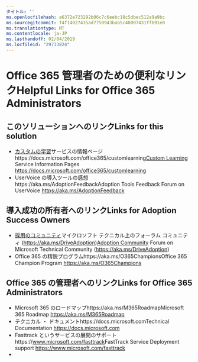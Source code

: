 ```yaml
---
タイトル: ''
ms.openlocfilehash: a6372e723292b06c7c6eebc18c5dbec512a9a9bc
ms.sourcegitcommit: f4f14027435ad7750943bab5c48007431ff691e0
ms.translationtype: MT
ms.contentlocale: ja-JP
ms.lasthandoff: 02/04/2019
ms.locfileid: "29733824"
---
```

# <a name="helpful-links-for-office-365-administrators"></a><span data-ttu-id="7ca7e-102">Office 365 管理者のための便利なリンク</span><span class="sxs-lookup"><span data-stu-id="7ca7e-102">Helpful Links for Office 365 Administrators</span></span>

## <a name="links-for-this-solution"></a><span data-ttu-id="7ca7e-103">このソリューションへのリンク</span><span class="sxs-lookup"><span data-stu-id="7ca7e-103">Links for this solution</span></span>

- <span data-ttu-id="7ca7e-104">[カスタムの学習](https://docs.microsoft.com/office365/customlearning)サービスの情報ページhttps://docs.microsoft.com/office365/customlearning</span><span class="sxs-lookup"><span data-stu-id="7ca7e-104">[Custom Learning](https://docs.microsoft.com/office365/customlearning) Service Information Pages https://docs.microsoft.com/office365/customlearning</span></span>
- <span data-ttu-id="7ca7e-105">UserVoice の導入ツールの感想https://aka.ms/AdoptionFeedback</span><span class="sxs-lookup"><span data-stu-id="7ca7e-105">Adoption Tools Feedback Forum on UserVoice https://aka.ms/AdoptionFeedback</span></span> 

## <a name="links-for-adoption-success-owners"></a><span data-ttu-id="7ca7e-106">導入成功の所有者へのリンク</span><span class="sxs-lookup"><span data-stu-id="7ca7e-106">Links for Adoption Success Owners</span></span>
- <span data-ttu-id="7ca7e-107">[採用のコミュニティ](https://aka.ms/DriveAdoption)マイクロソフト テクニカル上のフォーラム コミュニティ (https://aka.ms/DriveAdoption)</span><span class="sxs-lookup"><span data-stu-id="7ca7e-107">[Adoption Community](https://aka.ms/DriveAdoption) Forum on Microsoft Technical Community (https://aka.ms/DriveAdoption)</span></span>
- <span data-ttu-id="7ca7e-108">Office 365 の精鋭プログラムhttps://aka.ms/O365Champions</span><span class="sxs-lookup"><span data-stu-id="7ca7e-108">Office 365 Champion Program https://aka.ms/O365Champions</span></span> 

## <a name="links-for-office-365-administrators"></a><span data-ttu-id="7ca7e-109">Office 365 の管理者へのリンク</span><span class="sxs-lookup"><span data-stu-id="7ca7e-109">Links for Office 365 Administrators</span></span>
- <span data-ttu-id="7ca7e-110">Microsoft 365 のロードマップhttps://aka.ms/M365Roadmap</span><span class="sxs-lookup"><span data-stu-id="7ca7e-110">Microsoft 365 Roadmap https://aka.ms/M365Roadmap</span></span>
- <span data-ttu-id="7ca7e-111">テクニカル ・ ドキュメントhttps://docs.microsoft.com</span><span class="sxs-lookup"><span data-stu-id="7ca7e-111">Technical Documentation https://docs.microsoft.com</span></span>
- <span data-ttu-id="7ca7e-112">Fasttrack というサービスの展開のサポートhttps://www.microsoft.com/fasttrack</span><span class="sxs-lookup"><span data-stu-id="7ca7e-112">FastTrack Service Deployment support https://www.microsoft.com/fasttrack</span></span>
- 
